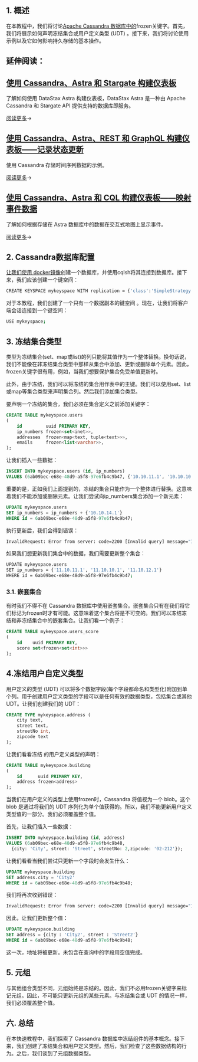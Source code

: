## 1. 概述

在本教程中，我们将讨论[Apache Cassandra 数据库中的](https://cassandra.apache.org/_/index.html)frozen关键字。首先，我们将展示如何声明冻结集合或用户定义类型 (UDT) 。接下来，我们将讨论使用示例以及它如何影响持久存储的基本操作。

## 延伸阅读：

## [使用 Cassandra、Astra 和 Stargate 构建仪表板](https://www.baeldung.com/cassandra-astra-stargate-dashboard)

了解如何使用 DataStax Astra 构建仪表板，DataStax Astra 是一种由 Apache Cassandra 和 Stargate API 提供支持的数据库即服务。

[阅读更多](https://www.baeldung.com/cassandra-astra-stargate-dashboard)→

## [使用 Cassandra、Astra、REST 和 GraphQL 构建仪表板——记录状态更新](https://www.baeldung.com/cassandra-astra-rest-dashboard-updates)

使用 Cassandra 存储时间序列数据的示例。

[阅读更多](https://www.baeldung.com/cassandra-astra-rest-dashboard-updates)→

## [使用 Cassandra、Astra 和 CQL 构建仪表板——映射事件数据](https://www.baeldung.com/cassandra-astra-rest-dashboard-map)

了解如何根据存储在 Astra 数据库中的数据在交互式地图上显示事件。

[阅读更多](https://www.baeldung.com/cassandra-astra-rest-dashboard-map)→



## 2. Cassandra数据库配置

[让我们使用 docker镜像](https://github.com/bitnami/bitnami-docker-cassandra)创建一个数据库，并使用cqlsh将其连接到数据库。接下来，我们应该创建一个键空间：

```bash
CREATE KEYSPACE mykeyspace WITH replication = {'class':'SimpleStrategy', 'replication_factor' : 1};
```

对于本教程，我们创建了一个只有一个数据副本的键空间 。现在，让我们将客户端会话连接到一个键空间：

```bash
USE mykeyspace;
```

## 3. 冻结集合类型

类型为冻结集合(set、map或list)的列只能将其值作为一个整体替换。换句话说，我们不能像在非冻结集合类型中那样从集合中添加、更新或删除单个元素。因此，frozen关键字很有用，例如，当我们想要保护集合免受单值更新时。

此外，由于冻结，我们可以将冻结的集合用作表中的主键。我们可以使用set、list或map等集合类型来声明集合列。然后我们添加集合类型。

要声明一个冻结的集合，我们必须在集合定义之前添加关键字：

```sql
CREATE TABLE mykeyspace.users
(
    id         uuid PRIMARY KEY,
    ip_numbers frozen<set<inet>>,
    addresses  frozen<map<text, tuple<text>>>,
    emails     frozen<list<varchar>>,
);
```

让我们插入一些数据：

```sql
INSERT INTO mykeyspace.users (id, ip_numbers)
VALUES (6ab09bec-e68e-48d9-a5f8-97e6fb4c9b47, {'10.10.11.1', '10.10.10.1', '10.10.12.1'});
```

重要的是，正如我们上面提到的，冻结的集合只能作为一个整体进行替换。这意味着我们不能添加或删除元素。让我们尝试向ip_numbers集合添加一个新元素：

```sql
UPDATE mykeyspace.users
SET ip_numbers = ip_numbers + {'10.10.14.1'}
WHERE id = 6ab09bec-e68e-48d9-a5f8-97e6fb4c9b47;

```

执行更新后，我们会得到错误：

```bash
InvalidRequest: Error from server: code=2200 [Invalid query] message="Invalid operation (ip_numbers = ip_numbers + {'10.10.14.1'}) for frozen collection column ip_numbers"
```

如果我们想更新我们集合中的数据，我们需要更新整个集合：

```bash
UPDATE mykeyspace.users
SET ip_numbers = {'11.10.11.1', '11.10.10.1', '11.10.12.1'}
WHERE id = 6ab09bec-e68e-48d9-a5f8-97e6fb4c9b47;

```

### 3.1. 嵌套集合

有时我们不得不在 Cassandra 数据库中使用嵌套集合。嵌套集合只有在我们将它们标记为frozen时才有可能。这意味着这个集合将是不可变的。我们可以冻结冻结和非冻结集合中的嵌套集合。让我们看一个例子：

```sql
CREATE TABLE mykeyspace.users_score
(
    id    uuid PRIMARY KEY,
    score set<frozen<set<int>>>
);
```

## 4.冻结用户自定义类型

用户定义的类型 (UDT) 可以将多个数据字段(每个字段都命名和类型化)附加到单个列。用于创建用户定义类型的字段可以是任何有效的数据类型，包括集合或其他 UDT。让我们创建我们的 UDT：

```sql
CREATE TYPE mykeyspace.address (
    city text,
    street text,
    streetNo int,
    zipcode text
);

```

让我们看看冻结 的用户定义类型的声明：

```sql
CREATE TABLE mykeyspace.building
(
    id      uuid PRIMARY KEY,
    address frozen<address>
);
```

当我们在用户定义的类型上使用frozen时，Cassandra 将值视为一个 blob。这个 blob 是通过将我们的 UDT 序列化为单个值获得的。所以，我们不能更新用户定义类型值的一部分。我们必须覆盖整个值。

首先，让我们插入一些数据：

```sql
INSERT INTO mykeyspace.building (id, address)
VALUES (6ab09bec-e68e-48d9-a5f8-97e6fb4c9b48,
  {city: 'City', street: 'Street', streetNo: 2,zipcode: '02-212'});
```

让我们看看当我们尝试只更新一个字段时会发生什么：

```sql
UPDATE mykeyspace.building
SET address.city = 'City2'
WHERE id = 6ab09bec-e68e-48d9-a5f8-97e6fb4c9b48;

```

我们将再次收到错误：

```bash
InvalidRequest: Error from server: code=2200 [Invalid query] message="Invalid operation (address.city = 'City2') for frozen UDT column address"
```

因此，让我们更新整个值：

```sql
UPDATE mykeyspace.building
SET address = {city : 'City2', street : 'Street2'}
WHERE id = 6ab09bec-e68e-48d9-a5f8-97e6fb4c9b48;
```

这一次，地址将被更新。未包含在查询中的字段用空值完成。

## 5. 元组

与其他组合类型不同，元组始终是冻结的。因此，我们不必用frozen关键字来标记元组。因此，不可能只更新元组的某些元素。与冻结集合或 UDT 的情况一样，我们必须覆盖整个值。

## 六. 总结

在本快速教程中，我们探索了 Cassandra 数据库中冻结组件的基本概念。接下来，我们创建了冻结集合和用户定义类型。然后，我们检查了这些数据结构的行为。之后，我们谈到了元组数据类型。